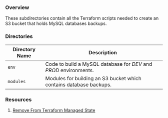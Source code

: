 ### Overview

These subdirectories contain all the Terraform scripts needed to create an S3 bucket that holds MySQL databases backups.

### Directories

| Directory Name    | Description                                                                 |
|-------------------|-----------------------------------------------------------------------------|
| `env`             | Code to build a MySQL database for *DEV* and *PROD* environments.           |
| `modules`         | Modules for building an S3 bucket which contains database backups.          |

### Resources

1. [Remove From Terraform Managed State](https://www.terraform.io/docs/commands/state/rm.html)